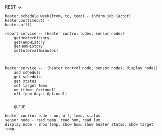 REST  ->   

	heater.schedule_week(from, to, temp) - inform job (actor)
	heater.on(timeout) - 
	heater.off()

	report service -- (heater control nodes, sensor nodes)
		getHeaterHistory
		getTempHistory
		getHumHistory
		setInterval(minutes)



	heater service --  (heater control node, sensor nodes, display nodes)
		add schedule
		get schedules
		get status
		set target temo
		on (time: Optional)
		off (num days: Optional)


		QUEUE

	heater control node - on, off, temp, status
	sensor node - read temp, read hum, read lum
    display node - show temp, show hum, show heater status, show target temp, 
